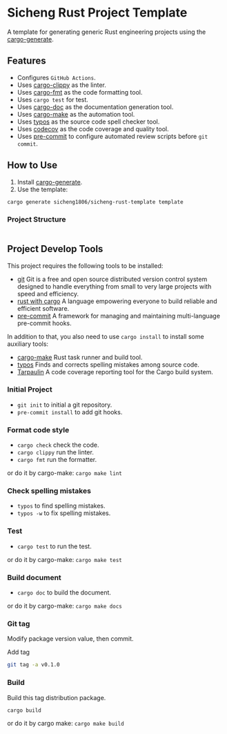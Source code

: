 # Sicheng Rust Project Template

A template for generating generic Rust engineering projects using the [cargo-generate](https://github.com/cargo-generate/cargo-generate).

## Features

- Configures `GitHub Actions`.
- Uses [cargo-clippy](https://github.com/rust-lang/rust-clippy) as the linter.
- Uses [cargo-fmt](https://github.com/rust-lang/rustfmt) as the code formatting tool.
- Uses `cargo test` for test.
- Uses [cargo-doc](https://doc.rust-lang.org/rustdoc/index.html) as the documentation generation tool.
- Uses [cargo-make](https://github.com/sagiegurari/cargo-make) as the automation tool.
- Uses [typos](https://github.com/crate-ci/typos) as the source code spell checker tool.
- Uses [codecov](https://about.codecov.io/) as the code coverage and quality tool.
- Uses [pre-commit](https://pre-commit.com/) to configure automated review scripts before `git commit`.

## How to Use

1. Install [cargo-generate]((https://github.com/cargo-generate/cargo-generate)).
2. Use the template:
```bash
cargo generate sicheng1806/sicheng-rust-template template
```

### Project Structure

```text
```

## Project Develop Tools

This project requires the following tools to be installed:

- [git](https://git-scm.com/) Git is a free and open source distributed version control system designed to handle everything from small to very large projects with speed and efficiency.
- [rust with cargo](https://www.rust-lang.org/) A language empowering everyone
to build reliable and efficient software.
- [pre-commit](https://github.com/pre-commit/pre-commit) A framework for managing and maintaining multi-language pre-commit hooks.

In addition to that, you also need to use `cargo install` to install some auxiliary tools:

- [cargo-make](https://github.com/sagiegurari/cargo-make) Rust task runner and build tool.
- [typos](https://github.com/crate-ci/typos) Finds and corrects spelling mistakes among source code.
- [Tarpaulin](https://github.com/xd009642/tarpaulin) A code coverage reporting tool for the Cargo build system.

### Initial Project

- `git init` to initial a git repository.
- `pre-commit install` to add git hooks.

### Format code style

- `cargo check` check the code.
- `cargo clippy` run the linter.
- `cargo fmt` run the formatter.

or do it by cargo-make: `cargo make lint`

### Check spelling mistakes

- `typos` to find spelling mistakes.
- `typos -w` to fix spelling mistakes.

### Test

- `cargo test` to run the test.

or do it by cargo-make: `cargo make test`

### Build document

- `cargo doc` to build the document.

or do it by cargo-make: `cargo make docs`

### Git tag

Modify package version value, then commit.

Add tag

```sh
git tag -a v0.1.0
```

### Build

Build this tag distribution package.

```sh
cargo build
```

or do it by cargo make: `cargo make build`
